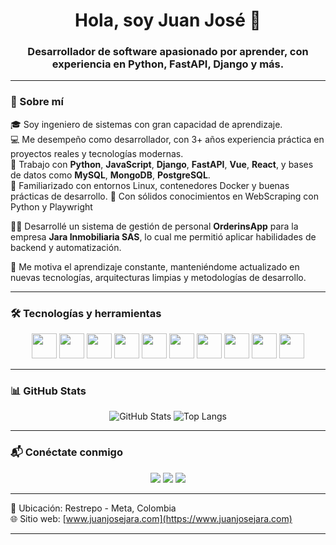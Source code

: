 <h1 align="center">Hola, soy Juan José 👋</h1>
<h3 align="center">Desarrollador de software apasionado por aprender, con experiencia en Python, FastAPI, Django y más.</h3>

---

### 🚀 Sobre mí

🎓 Soy ingeniero de sistemas con gran capacidad de aprendizaje.  
💻 Me desempeño como desarrollador, con 3+ años experiencia práctica en proyectos reales y tecnologías modernas.  
🔧 Trabajo con **Python**, **JavaScript**, **Django**, **FastAPI**, **Vue**, **React**, y bases de datos como **MySQL**, **MongoDB**, **PostgreSQL**.  
🐧 Familiarizado con entornos Linux, contenedores Docker y buenas prácticas de desarrollo.
🔧 Con sólidos conocimientos en WebScraping con Python y Playwright

👨‍💼 Desarrollé un sistema de gestión de personal **OrderinsApp** para la empresa **Jara Inmobiliaria SAS**, lo cual me permitió aplicar habilidades de backend y automatización.

🧠 Me motiva el aprendizaje constante, manteniéndome actualizado en nuevas tecnologías, arquitecturas limpias y metodologías de desarrollo.

---

### 🛠 Tecnologías y herramientas

<p align="center">
  <img src="https://cdn.jsdelivr.net/gh/devicons/devicon/icons/python/python-original.svg" width="40" />
  <img src="https://cdn.jsdelivr.net/gh/devicons/devicon/icons/fastapi/fastapi-original.svg" width="40" />
  <img src="https://cdn.jsdelivr.net/gh/devicons/devicon/icons/javascript/javascript-original.svg" width="40" />
  <img src="https://cdn.jsdelivr.net/gh/devicons/devicon/icons/typescript/typescript-original.svg" width="40" />
  <img src="https://cdn.jsdelivr.net/gh/devicons/devicon/icons/mysql/mysql-original.svg" width="40" />
  <img src="https://cdn.jsdelivr.net/gh/devicons/devicon/icons/mongodb/mongodb-original.svg" width="40" />
  <img src="https://cdn.jsdelivr.net/gh/devicons/devicon/icons/docker/docker-original.svg" width="40" />
  <img src="https://cdn.jsdelivr.net/gh/devicons/devicon/icons/react/react-original.svg" width="40" />
  <img src="https://cdn.jsdelivr.net/gh/devicons/devicon/icons/vuejs/vuejs-original.svg" width="40" />
  <img src="https://cdn.jsdelivr.net/gh/devicons/devicon/icons/linux/linux-original.svg" width="40" />
</p>

---

### 📊 GitHub Stats

<p align="center">
  <img src="https://github-readme-stats.vercel.app/api?username=juanj72&show_icons=true&theme=radical" alt="GitHub Stats" />
  <img src="https://github-readme-stats.vercel.app/api/top-langs/?username=juanj72&layout=compact&theme=radical" alt="Top Langs" />
</p>

---

### 📬 Conéctate conmigo

<p align="center">
  <a href="https://wa.me/573213437645"><img src="https://img.shields.io/badge/WhatsApp-25D366?style=for-the-badge&logo=whatsapp&logoColor=white" /></a>
  <a href="https://www.linkedin.com/in/juan-jos%C3%A9-jara-%C3%A1lvarez-a3a7731b4/"><img src="https://img.shields.io/badge/LinkedIn-blue?style=for-the-badge&logo=linkedin&logoColor=white" /></a>
  <a href="[https://www.instagram.com/](https://www.instagram.com/juanjara1078/)"><img src="https://img.shields.io/badge/Instagram-E4405F?style=for-the-badge&logo=instagram&logoColor=white" /></a>
</p>

---

📍 Ubicación: Restrepo - Meta, Colombia  
🌐 Sitio web: [www.juanjosejara.com](https://www.juanjosejara.com)

---

